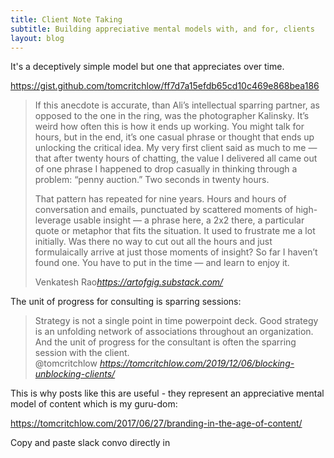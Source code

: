 ```yaml
---
title: Client Note Taking
subtitle: Building appreciative mental models with, and for, clients
layout: blog
---
```


It's a deceptively simple model but one that appreciates over time.

https://gist.github.com/tomcritchlow/ff7d7a15efdb65cd10c469e868bea186


<blockquote class="quoteback" data-title="Introduction to Executive Sparring" data-author="Venkatesh Rao" cite="https://artofgig.substack.com/">
<p>If this anecdote is accurate, than Ali’s intellectual sparring partner, as opposed to the one in the ring, was the photographer Kalinsky. It’s weird how often this is how it ends  up working. You might talk for hours, but in the end, it’s one casual phrase or thought that ends up unlocking the critical idea. My very first client said as much to me — that after twenty hours of chatting, the value I delivered all came out of one phrase I happened to drop casually in thinking through a problem: “penny auction.” Two seconds in twenty hours.</p><p>That pattern has repeated for nine years. Hours and hours of conversation and emails, punctuated by scattered moments of high-leverage usable insight — a phrase here, a 2x2 there, a particular quote or metaphor that fits the situation. It used to frustrate me a lot initially. Was there no way to cut out all the hours and just formulaically arrive at just those moments of insight? So far I haven’t found one. You have to put in the time — and learn to enjoy it.</p>
<footer>Venkatesh Rao<cite><a href="https://artofgig.substack.com/">https://artofgig.substack.com/</a></cite></footer>
</blockquote><script note="" src="https://cdn.jsdelivr.net/gh/Blogger-Peer-Review/quotebacks@1/quoteback.js"></script>


The unit of progress for consulting is sparring sessions:

<blockquote class="quoteback" data-title="Yes! and... Chapter 3 - Blocking & Unblocking Clients" data-author="@tomcritchlow" cite="https://tomcritchlow.com/2019/12/06/blocking-unblocking-clients/">
Strategy is not a single point in time powerpoint deck. Good strategy is an unfolding network of associations throughout an organization. And the unit of progress for the consultant is often the sparring session with the client.
<footer>@tomcritchlow <cite><a href="https://tomcritchlow.com/2019/12/06/blocking-unblocking-clients/">https://tomcritchlow.com/2019/12/06/blocking-unblocking-clients/</a></cite></footer>
</blockquote>
<script note="REPLACE WITH REAL SCRIPT" src="https://cdn.jsdelivr.net/gh/Blogger-Peer-Review/quotebacks@1/quoteback.js"></script>


This is why posts like this are useful - they represent an appreciative mental model of content which is my guru-dom:

https://tomcritchlow.com/2017/06/27/branding-in-the-age-of-content/

Copy and paste slack convo directly in